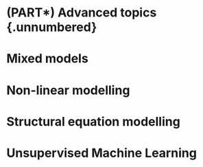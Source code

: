 # (PART\*) Advanced topics {.unnumbered}

# Mixed models

# Non-linear modelling

# Structural equation modelling

# Unsupervised Machine Learning



